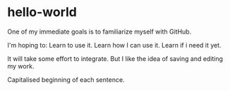 # hello-world

One of my immediate goals is to familiarize myself with GitHub.

I'm hoping to:
Learn to use it.
Learn how I can use it.
Learn if i need it yet.

It will take some effort to integrate.
But I like the idea of saving and editing my work.

Capitalised beginning of each sentence.  
